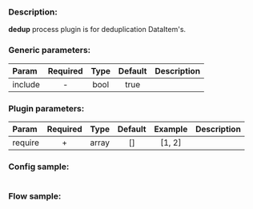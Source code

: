 ### Description:

**dedup** process plugin is for deduplication DataItem's.


### Generic parameters:

| Param   | Required | Type | Default | Description |
|:--------|:--------:|:----:|:-------:|:------------|
| include |    -     | bool |  true   |             |


### Plugin parameters:

| Param   | Required | Type  | Default | Example | Description |
|:--------|:--------:|:-----:|:-------:|:-------:|:------------|
| require |    +     | array |   []    | [1, 2]  |             |

### Config sample:

```toml

```

### Flow sample:

```yaml
```